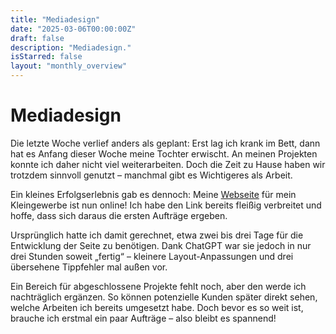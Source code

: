 ```yaml
---
title: "Mediadesign"
date: "2025-03-06T00:00:00Z"
draft: false
description: "Mediadesign."
isStarred: false
layout: "monthly_overview"
---
```


# Mediadesign

Die letzte Woche verlief anders als geplant: Erst lag ich krank im Bett, dann hat es Anfang dieser Woche meine Tochter erwischt. An meinen Projekten konnte ich daher nicht viel weiterarbeiten. Doch die Zeit zu Hause haben wir trotzdem sinnvoll genutzt – manchmal gibt es Wichtigeres als Arbeit.

Ein kleines Erfolgserlebnis gab es dennoch: Meine
[Webseite](https://kay-beckmann.de)
für mein Kleingewerbe ist nun online! Ich habe den Link bereits fleißig verbreitet und hoffe, dass sich daraus die ersten Aufträge ergeben.

Ursprünglich hatte ich damit gerechnet, etwa zwei bis drei Tage für die Entwicklung der Seite zu benötigen. Dank ChatGPT war sie jedoch in nur drei Stunden soweit „fertig“ – kleinere Layout-Anpassungen und drei übersehene Tippfehler mal außen vor.

Ein Bereich für abgeschlossene Projekte fehlt noch, aber den werde ich nachträglich ergänzen. So können potenzielle Kunden später direkt sehen, welche Arbeiten ich bereits umgesetzt habe. Doch bevor es so weit ist, brauche ich erstmal ein paar Aufträge – also bleibt es spannend!